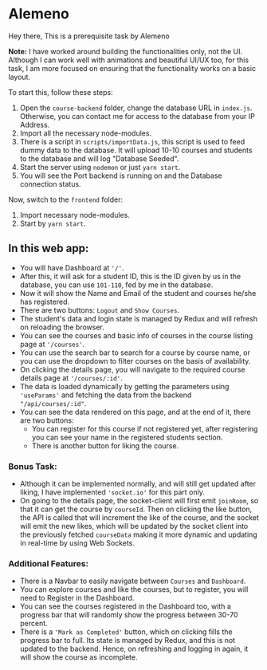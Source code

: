 # Alemeno

Hey there, This is a prerequisite task by Alemeno

**Note:** I have worked around building the functionalities only, not the UI. Although I can work well with animations and beautiful UI/UX too, for this task, I am more focused on ensuring that the functionality works on a basic layout.

To start this, follow these steps:

1. Open the `course-backend` folder, change the database URL in `index.js`. Otherwise, you can contact me for access to the database from your IP Address.
2. Import all the necessary node-modules.
3. There is a script in `scripts/importData.js`, this script is used to feed dummy data to the database. It will upload 10-10 courses and students to the database and will log "Database Seeded".
4. Start the server using `nodemon` or just `yarn start`.
5. You will see the Port backend is running on and the Database connection status.

Now, switch to the `frontend` folder:
1. Import necessary node-modules.
2. Start by `yarn start`.

## In this web app:

- You will have Dashboard at `'/'`.
- After this, it will ask for a student ID, this is the ID given by us in the database, you can use `101-110`, fed by me in the database.
- Now it will show the Name and Email of the student and courses he/she has registered.
- There are two buttons: `Logout` and `Show Courses`.
- The student's data and login state is managed by Redux and will refresh on reloading the browser.
- You can see the courses and basic info of courses in the course listing page at `'/courses'`.
- You can use the search bar to search for a course by course name, or you can use the dropdown to filter courses on the basis of availability.
- On clicking the details page, you will navigate to the required course details page at `'/courses/:id'`.
- The data is loaded dynamically by getting the parameters using `'useParams'` and fetching the data from the backend `"/api/courses/:id"`.
- You can see the data rendered on this page, and at the end of it, there are two buttons:
  - You can register for this course if not registered yet, after registering you can see your name in the registered students section.
  - There is another button for liking the course.

### Bonus Task:

- Although it can be implemented normally, and will still get updated after liking, I have implemented `'socket.io'` for this part only.
- On going to the details page, the socket-client will first emit `joinRoom`, so that it can get the course by `courseId`. Then on clicking the like button, the API is called that will increment the like of the course, and the socket will emit the new likes, which will be updated by the socket client into the previously fetched `courseData` making it more dynamic and updating in real-time by using Web Sockets.

### Additional Features:

- There is a Navbar to easily navigate between `Courses` and `Dashboard`.
- You can explore courses and like the courses, but to register, you will need to Register in the Dashboard.
- You can see the courses registered in the Dashboard too, with a progress bar that will randomly show the progress between 30-70 percent.
- There is a `'Mark as Completed'` button, which on clicking fills the progress bar to full. Its state is managed by Redux, and this is not updated to the backend. Hence, on refreshing and logging in again, it will show the course as incomplete.
